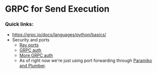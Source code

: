 # GRPC for Send Execution

### Quick links:
* https://grpc.io/docs/languages/python/basics/
* Security and ports
  * [Ray ports](https://docs.ray.io/en/latest/ray-core/configure.html#ports-configurations)
  * [GRPC auth](https://grpc.io/docs/guides/auth/)
  * [More GRPC auth](https://grpc.github.io/grpc/python/grpc.html#authentication-authorization-objects)
  * As of right now we're just using port forwarding through [Paramiko and Plumber](https://plumbum.readthedocs.io/en/latest/remote.html#tunneling-example).